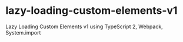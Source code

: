 # lazy-loading-custom-elements-v1
Lazy Loading Custom Elements v1 using TypeScript 2, Webpack, System.import
